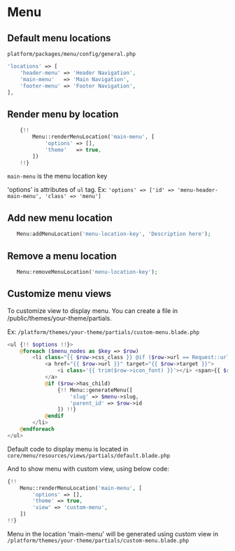 # Menu

## Default menu locations

`platform/packages/menu/config/general.php`
```php
'locations' => [
    'header-menu' => 'Header Navigation',
    'main-menu'   => 'Main Navigation',
    'footer-menu' => 'Footer Navigation',
],
```


## Render menu by location

```php
    {!!
        Menu::renderMenuLocation('main-menu', [ 
            'options' => [],
            'theme'   => true,
        ])
    !!}
```

`main-menu` is the menu location key

'options' is attributes of `ul` tag. Ex: `'options' => ['id' => 'menu-header-main-menu', 'class' => 'menu']`

## Add new menu location

```php
   Menu:addMenuLocation('menu-location-key', 'Description here');
```

## Remove a menu location

```php
   Menu:removeMenuLocation('menu-location-key');
```

## Customize menu views

To customize view to display menu. You can create a file in /public/themes/your-theme/partials.

Ex: `/platform/themes/your-theme/partials/custom-menu.blade.php`
```php
<ul {!! $options !!}>
    @foreach ($menu_nodes as $key => $row)
        <li class="{{ $row->css_class }} @if ($row->url == Request::url()) current @endif">
            <a href="{{ $row->url }}" target="{{ $row->target }}">
                <i class='{{ trim($row->icon_font) }}'></i> <span>{{ $row->name }}</span>
            </a>
            @if ($row->has_child)
                {!! Menu::generateMenu([
                    'slug' => $menu->slug,
                    'parent_id' => $row->id
                ]) !!}
            @endif
        </li>
    @endforeach
</ul>
```

Default code to display menu is located in `core/menu/resources/views/partials/default.blade.php`

And to show menu with custom view, using below code:

```php
{!!
    Menu::renderMenuLocation('main-menu', [
        'options' => [],
        'theme' => true,
        'view' => 'custom-menu',
    ])
!!}
```

Menu in the location 'main-menu' will be generated using custom view in `/platform/themes/your-theme/partials/custom-menu.blade.php`
